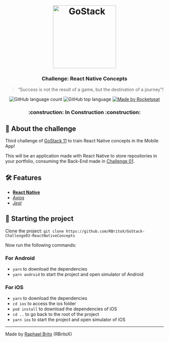 <h1 align="center">
    <img alt="GoStack" src="https://rocketseat-cdn.s3-sa-east-1.amazonaws.com/bootcamp-header.png" width="200px" />
</h1>

<h3 align="center">
  Challenge: React Native Concepts
</h3>

<blockquote align="center">“Success is not the result of a game, but the destination of a journey”!</blockquote>

<p align="center">
  <img alt="GitHub language count" src="https://img.shields.io/github/languages/count/rbritox/GoStack-Challenge03-ReactNativeConcepts">

  <img alt="GitHub top language" src="https://img.shields.io/github/languages/top/rbritox/GoStack-Challenge03-ReactNativeConcepts">

  <a href="https://rocketseat.com.br">
    <img alt="Made by Rocketseat" src="https://img.shields.io/github/license/rbritox/GoStack-Challenge03-ReactNativeConcepts">
  </a>
</p>

<h3 align="center">
  :construction: In Construction :construction:
</h3>

## :rocket: About the challenge

Third challenge of [GoStack 11](https://rocketseat.com.br/gostack) to train React Native concepts in the Mobile App!

This will be an application made with React Native to store repositories in your portfolio, consuming the Back-End made in [Challenge 01](https://github.com/RBritoX/GoStack-Challenge01-NodeJsConcepts).

## :hammer_and_wrench: Features

- **[React Native](https://reactnative.dev/)**
- *[Axios](https://nodemon.io/)*
- *[Jest](https://jestjs.io/)*

## :checkered_flag: Starting the project

Clone the project: `git clone https://github.com/RBritoX/GoStack-Challenge03-ReactNativeConcepts`

Now run the following commands:

### For Android
- `yarn` to download the dependencies
- `yarn android` to start the project and open simulator of Android

### For iOS
- `yarn` to download the dependencies
- `cd ios` to access the ios folder
- `pod install` to download the dependencies of iOS
- `cd ..` to go back to the root of the project
- `yarn ios` to start the project and open simulator of iOS

---

Made by [Raphael Brito](https://www.linkedin.com/in/raphaellbrito/) (RBritoX)
